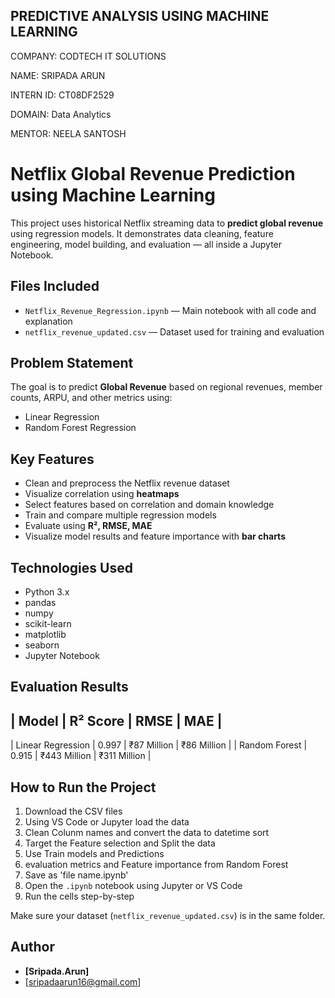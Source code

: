 ## PREDICTIVE ANALYSIS USING MACHINE LEARNING

COMPANY: CODTECH IT SOLUTIONS

NAME: SRIPADA ARUN

INTERN ID: CT08DF2529

DOMAIN: Data Analytics

MENTOR: NEELA SANTOSH

# Netflix Global Revenue Prediction using Machine Learning

This project uses historical Netflix streaming data to **predict global revenue** using regression models. It demonstrates data cleaning, feature engineering, model building, and evaluation — all inside a Jupyter Notebook.


## Files Included

- `Netflix_Revenue_Regression.ipynb` — Main notebook with all code and explanation
- `netflix_revenue_updated.csv` — Dataset used for training and evaluation


## Problem Statement

The goal is to predict **Global Revenue** based on regional revenues, member counts, ARPU, and other metrics using:
- Linear Regression
- Random Forest Regression


## Key Features

- Clean and preprocess the Netflix revenue dataset
- Visualize correlation using **heatmaps**
- Select features based on correlation and domain knowledge
- Train and compare multiple regression models
- Evaluate using **R², RMSE, MAE**
- Visualize model results and feature importance with **bar charts**


## Technologies Used

- Python 3.x
- pandas
- numpy
- scikit-learn
- matplotlib
- seaborn
- Jupyter Notebook


## Evaluation Results

| Model              | R² Score | RMSE         | MAE          |
---------------------------------------------------------------
| Linear Regression  | 0.997    | ₹87 Million  | ₹86 Million  |
| Random Forest      | 0.915    | ₹443 Million | ₹311 Million |


## How to Run the Project

1. Download the CSV files
2. Using VS Code or Jupyter load the data
3. Clean Colunm names and convert the data to datetime sort
4. Target the Feature selection and Split the data
5. Use Train models and Predictions
6. evaluation metrics and Feature importance from Random Forest
7. Save as 'file name.ipynb'
8. Open the `.ipynb` notebook using Jupyter or VS Code
9. Run the cells step-by-step

Make sure your dataset (`netflix_revenue_updated.csv`) is in the same folder.

## Author

-  **[Sripada.Arun]**
-  [sripadaarun16@gmail.com]
